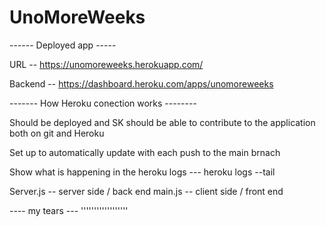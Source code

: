 # UnoMoreWeeks

------ Deployed app -----

URL -- https://unomoreweeks.herokuapp.com/ 

Backend -- https://dashboard.heroku.com/apps/unomoreweeks

------- How Heroku conection works --------

Should be deployed and SK should be able to contribute to the application both on git and Heroku

Set up to automatically update with each push to the main brnach  

Show what is happening in the heroku logs --- heroku logs --tail

Server.js -- server side / back end 
main.js -- client side / front end

---- my tears ---
'''''''''''''''''' 
